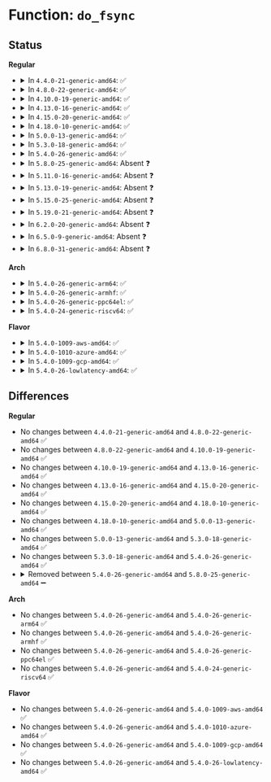 # Function: <code>do_fsync</code>

## Status
<b>Regular</b>
<ul>
<li>
<details>
<summary>In <code>4.4.0-21-generic-amd64</code>: ✅</summary>

```c
int do_fsync(unsigned int fd, int datasync)
```

```json
{
  "name": "do_fsync",
  "collision_type": "Unique Static",
  "inline_type": "No",
  "funcs": [
    {
      "addr": 18446744071581206112,
      "name": "do_fsync",
      "external": false,
      "loc": "fs/sync.c:213",
      "file": "fs/sync.c",
      "inline": "seen, unknown",
      "caller_inline": [],
      "caller_func": [
        "fs/sync.c:SyS_fsync",
        "fs/sync.c:SyS_fdatasync"
      ]
    }
  ],
  "symbols": [
    {
      "addr": 18446744071581206112,
      "name": "do_fsync",
      "section": ".text",
      "bind": "STB_LOCAL",
      "size": 98
    }
  ]
}
```
</details>
</li>
<li>
<details>
<summary>In <code>4.8.0-22-generic-amd64</code>: ✅</summary>

```c
int do_fsync(unsigned int fd, int datasync)
```

```json
{
  "name": "do_fsync",
  "collision_type": "Unique Static",
  "inline_type": "No",
  "funcs": [
    {
      "addr": 18446744071581370784,
      "name": "do_fsync",
      "external": false,
      "loc": "fs/sync.c:213",
      "file": "fs/sync.c",
      "inline": "seen, unknown",
      "caller_inline": [],
      "caller_func": [
        "fs/sync.c:SyS_fdatasync",
        "fs/sync.c:SyS_fsync"
      ]
    }
  ],
  "symbols": [
    {
      "addr": 18446744071581370784,
      "name": "do_fsync",
      "section": ".text",
      "bind": "STB_LOCAL",
      "size": 98
    }
  ]
}
```
</details>
</li>
<li>
<details>
<summary>In <code>4.10.0-19-generic-amd64</code>: ✅</summary>

```c
int do_fsync(unsigned int fd, int datasync)
```

```json
{
  "name": "do_fsync",
  "collision_type": "Unique Static",
  "inline_type": "No",
  "funcs": [
    {
      "addr": 18446744071581448640,
      "name": "do_fsync",
      "external": false,
      "loc": "fs/sync.c:214",
      "file": "fs/sync.c",
      "inline": "seen, unknown",
      "caller_inline": [],
      "caller_func": [
        "fs/sync.c:SyS_fdatasync",
        "fs/sync.c:SyS_fsync"
      ]
    }
  ],
  "symbols": [
    {
      "addr": 18446744071581448640,
      "name": "do_fsync",
      "section": ".text",
      "bind": "STB_LOCAL",
      "size": 98
    }
  ]
}
```
</details>
</li>
<li>
<details>
<summary>In <code>4.13.0-16-generic-amd64</code>: ✅</summary>

```c
int do_fsync(unsigned int fd, int datasync)
```

```json
{
  "name": "do_fsync",
  "collision_type": "Unique Static",
  "inline_type": "No",
  "funcs": [
    {
      "addr": 18446744071581502800,
      "name": "do_fsync",
      "external": false,
      "loc": "fs/sync.c:214",
      "file": "fs/sync.c",
      "inline": "seen, unknown",
      "caller_inline": [],
      "caller_func": [
        "fs/sync.c:SyS_fdatasync",
        "fs/sync.c:SyS_fsync"
      ]
    }
  ],
  "symbols": [
    {
      "addr": 18446744071581502800,
      "name": "do_fsync",
      "section": ".text",
      "bind": "STB_LOCAL",
      "size": 98
    }
  ]
}
```
</details>
</li>
<li>
<details>
<summary>In <code>4.15.0-20-generic-amd64</code>: ✅</summary>

```c
int do_fsync(unsigned int fd, int datasync)
```

```json
{
  "name": "do_fsync",
  "collision_type": "Unique Static",
  "inline_type": "No",
  "funcs": [
    {
      "addr": 18446744071581644944,
      "name": "do_fsync",
      "external": false,
      "loc": "fs/sync.c:215",
      "file": "fs/sync.c",
      "inline": "seen, unknown",
      "caller_inline": [],
      "caller_func": [
        "fs/sync.c:SyS_fdatasync",
        "fs/sync.c:SyS_fsync"
      ]
    }
  ],
  "symbols": [
    {
      "addr": 18446744071581644944,
      "name": "do_fsync",
      "section": ".text",
      "bind": "STB_LOCAL",
      "size": 98
    }
  ]
}
```
</details>
</li>
<li>
<details>
<summary>In <code>4.18.0-10-generic-amd64</code>: ✅</summary>

```c
int do_fsync(unsigned int fd, int datasync)
```

```json
{
  "name": "do_fsync",
  "collision_type": "Unique Static",
  "inline_type": "No",
  "funcs": [
    {
      "addr": 18446744071581803728,
      "name": "do_fsync",
      "external": false,
      "loc": "fs/sync.c:216",
      "file": "fs/sync.c",
      "inline": "seen, unknown",
      "caller_inline": [],
      "caller_func": [
        "fs/sync.c:__ia32_sys_fdatasync",
        "fs/sync.c:__x64_sys_fdatasync",
        "fs/sync.c:__ia32_sys_fsync",
        "fs/sync.c:__x64_sys_fsync"
      ]
    }
  ],
  "symbols": [
    {
      "addr": 18446744071581803728,
      "name": "do_fsync",
      "section": ".text",
      "bind": "STB_LOCAL",
      "size": 109
    }
  ]
}
```
</details>
</li>
<li>
<details>
<summary>In <code>5.0.0-13-generic-amd64</code>: ✅</summary>

```c
int do_fsync(unsigned int fd, int datasync)
```

```json
{
  "name": "do_fsync",
  "collision_type": "Unique Static",
  "inline_type": "No",
  "funcs": [
    {
      "addr": 18446744071581890736,
      "name": "do_fsync",
      "external": false,
      "loc": "fs/sync.c:216",
      "file": "fs/sync.c",
      "inline": "seen, unknown",
      "caller_inline": [],
      "caller_func": [
        "fs/sync.c:__ia32_sys_fdatasync",
        "fs/sync.c:__x64_sys_fdatasync",
        "fs/sync.c:__ia32_sys_fsync",
        "fs/sync.c:__x64_sys_fsync"
      ]
    }
  ],
  "symbols": [
    {
      "addr": 18446744071581890736,
      "name": "do_fsync",
      "section": ".text",
      "bind": "STB_LOCAL",
      "size": 109
    }
  ]
}
```
</details>
</li>
<li>
<details>
<summary>In <code>5.3.0-18-generic-amd64</code>: ✅</summary>

```c
int do_fsync(unsigned int fd, int datasync)
```

```json
{
  "name": "do_fsync",
  "collision_type": "Unique Static",
  "inline_type": "No",
  "funcs": [
    {
      "addr": 18446744071582015840,
      "name": "do_fsync",
      "external": false,
      "loc": "fs/sync.c:216",
      "file": "fs/sync.c",
      "inline": "seen, unknown",
      "caller_inline": [],
      "caller_func": [
        "fs/sync.c:__ia32_sys_fdatasync",
        "fs/sync.c:__x64_sys_fdatasync",
        "fs/sync.c:__ia32_sys_fsync",
        "fs/sync.c:__x64_sys_fsync"
      ]
    }
  ],
  "symbols": [
    {
      "addr": 18446744071582015840,
      "name": "do_fsync",
      "section": ".text",
      "bind": "STB_LOCAL",
      "size": 109
    }
  ]
}
```
</details>
</li>
<li>
<details>
<summary>In <code>5.4.0-26-generic-amd64</code>: ✅</summary>

```c
int do_fsync(unsigned int fd, int datasync)
```

```json
{
  "name": "do_fsync",
  "collision_type": "Unique Static",
  "inline_type": "No",
  "funcs": [
    {
      "addr": 18446744071582093792,
      "name": "do_fsync",
      "external": false,
      "loc": "fs/sync.c:216",
      "file": "fs/sync.c",
      "inline": "seen, unknown",
      "caller_inline": [],
      "caller_func": [
        "fs/sync.c:__ia32_sys_fdatasync",
        "fs/sync.c:__x64_sys_fdatasync",
        "fs/sync.c:__ia32_sys_fsync",
        "fs/sync.c:__x64_sys_fsync"
      ]
    }
  ],
  "symbols": [
    {
      "addr": 18446744071582093792,
      "name": "do_fsync",
      "section": ".text",
      "bind": "STB_LOCAL",
      "size": 109
    }
  ]
}
```
</details>
</li>
<li>
<details>
<summary>In <code>5.8.0-25-generic-amd64</code>: Absent ❓</summary>

```json
{
  "name": "do_fsync",
  "collision_type": "Unique Static",
  "inline_type": "Full",
  "funcs": [
    {
      "addr": 18446744071582330805,
      "name": "do_fsync",
      "external": false,
      "loc": "fs/sync.c:219",
      "file": "fs/sync.c",
      "inline": "not declared, inlined",
      "caller_inline": [
        "fs/sync.c:__ia32_sys_fdatasync",
        "fs/sync.c:__x64_sys_fdatasync",
        "fs/sync.c:__ia32_sys_fsync",
        "fs/sync.c:__x64_sys_fsync"
      ],
      "caller_func": []
    }
  ],
  "symbols": []
}
```
</details>
</li>
<li>
<details>
<summary>In <code>5.11.0-16-generic-amd64</code>: Absent ❓</summary>

```json
{
  "name": "do_fsync",
  "collision_type": "Unique Static",
  "inline_type": "Full",
  "funcs": [
    {
      "addr": 18446744071582382229,
      "name": "do_fsync",
      "external": false,
      "loc": "fs/sync.c:219",
      "file": "fs/sync.c",
      "inline": "not declared, inlined",
      "caller_inline": [
        "fs/sync.c:__ia32_sys_fdatasync",
        "fs/sync.c:__x64_sys_fdatasync",
        "fs/sync.c:__ia32_sys_fsync",
        "fs/sync.c:__x64_sys_fsync"
      ],
      "caller_func": []
    }
  ],
  "symbols": []
}
```
</details>
</li>
<li>
<details>
<summary>In <code>5.13.0-19-generic-amd64</code>: Absent ❓</summary>

```json
{
  "name": "do_fsync",
  "collision_type": "Unique Static",
  "inline_type": "Full",
  "funcs": [
    {
      "addr": 18446744071582409989,
      "name": "do_fsync",
      "external": false,
      "loc": "fs/sync.c:218",
      "file": "fs/sync.c",
      "inline": "not declared, inlined",
      "caller_inline": [
        "fs/sync.c:__ia32_sys_fdatasync",
        "fs/sync.c:__x64_sys_fdatasync",
        "fs/sync.c:__ia32_sys_fsync",
        "fs/sync.c:__x64_sys_fsync"
      ],
      "caller_func": []
    }
  ],
  "symbols": []
}
```
</details>
</li>
<li>
<details>
<summary>In <code>5.15.0-25-generic-amd64</code>: Absent ❓</summary>

```json
{
  "name": "do_fsync",
  "collision_type": "Unique Static",
  "inline_type": "Full",
  "funcs": [
    {
      "addr": 18446744071582731381,
      "name": "do_fsync",
      "external": false,
      "loc": "fs/sync.c:219",
      "file": "fs/sync.c",
      "inline": "not declared, inlined",
      "caller_inline": [
        "fs/sync.c:__ia32_sys_fdatasync",
        "fs/sync.c:__x64_sys_fdatasync",
        "fs/sync.c:__ia32_sys_fsync",
        "fs/sync.c:__x64_sys_fsync"
      ],
      "caller_func": []
    }
  ],
  "symbols": []
}
```
</details>
</li>
<li>
<details>
<summary>In <code>5.19.0-21-generic-amd64</code>: Absent ❓</summary>

```json
{
  "name": "do_fsync",
  "collision_type": "Unique Static",
  "inline_type": "Full",
  "funcs": [
    {
      "addr": 18446744071583277621,
      "name": "do_fsync",
      "external": false,
      "loc": "fs/sync.c:206",
      "file": "fs/sync.c",
      "inline": "not declared, inlined",
      "caller_inline": [
        "fs/sync.c:__ia32_sys_fdatasync",
        "fs/sync.c:__x64_sys_fdatasync",
        "fs/sync.c:__ia32_sys_fsync",
        "fs/sync.c:__x64_sys_fsync"
      ],
      "caller_func": []
    }
  ],
  "symbols": []
}
```
</details>
</li>
<li>
<details>
<summary>In <code>6.2.0-20-generic-amd64</code>: Absent ❓</summary>

```json
{
  "name": "do_fsync",
  "collision_type": "Unique Static",
  "inline_type": "Full",
  "funcs": [
    {
      "addr": 18446744071583860277,
      "name": "do_fsync",
      "external": false,
      "loc": "fs/sync.c:206",
      "file": "fs/sync.c",
      "inline": "not declared, inlined",
      "caller_inline": [
        "fs/sync.c:__ia32_sys_fdatasync",
        "fs/sync.c:__x64_sys_fdatasync",
        "fs/sync.c:__ia32_sys_fsync",
        "fs/sync.c:__x64_sys_fsync"
      ],
      "caller_func": []
    }
  ],
  "symbols": []
}
```
</details>
</li>
<li>
<details>
<summary>In <code>6.5.0-9-generic-amd64</code>: Absent ❓</summary>

```json
{
  "name": "do_fsync",
  "collision_type": "Unique Static",
  "inline_type": "Full",
  "funcs": [
    {
      "addr": 18446744071584082021,
      "name": "do_fsync",
      "external": false,
      "loc": "fs/sync.c:206",
      "file": "fs/sync.c",
      "inline": "not declared, inlined",
      "caller_inline": [
        "fs/sync.c:__ia32_sys_fdatasync",
        "fs/sync.c:__x64_sys_fdatasync",
        "fs/sync.c:__ia32_sys_fsync",
        "fs/sync.c:__x64_sys_fsync"
      ],
      "caller_func": []
    }
  ],
  "symbols": []
}
```
</details>
</li>
<li>
<details>
<summary>In <code>6.8.0-31-generic-amd64</code>: Absent ❓</summary>

```json
{
  "name": "do_fsync",
  "collision_type": "Unique Static",
  "inline_type": "Full",
  "funcs": [
    {
      "addr": 18446744071584298085,
      "name": "do_fsync",
      "external": false,
      "loc": "fs/sync.c:206",
      "file": "fs/sync.c",
      "inline": "not declared, inlined",
      "caller_inline": [
        "fs/sync.c:__ia32_sys_fdatasync",
        "fs/sync.c:__x64_sys_fdatasync",
        "fs/sync.c:__ia32_sys_fsync",
        "fs/sync.c:__x64_sys_fsync"
      ],
      "caller_func": []
    }
  ],
  "symbols": []
}
```
</details>
</li>
</ul>
<b>Arch</b>
<ul>
<li>
<details>
<summary>In <code>5.4.0-26-generic-arm64</code>: ✅</summary>

```c
int do_fsync(unsigned int fd, int datasync)
```

```json
{
  "name": "do_fsync",
  "collision_type": "Unique Static",
  "inline_type": "No",
  "funcs": [
    {
      "addr": 18446603336493629920,
      "name": "do_fsync",
      "external": false,
      "loc": "fs/sync.c:216",
      "file": "fs/sync.c",
      "inline": "seen, unknown",
      "caller_inline": [],
      "caller_func": [
        "fs/sync.c:__arm64_sys_fdatasync",
        "fs/sync.c:__arm64_sys_fsync"
      ]
    }
  ],
  "symbols": [
    {
      "addr": 18446603336493629920,
      "name": "do_fsync",
      "section": ".text",
      "bind": "STB_LOCAL",
      "size": 136
    }
  ]
}
```
</details>
</li>
<li>
<details>
<summary>In <code>5.4.0-26-generic-armhf</code>: ✅</summary>

```c
int do_fsync(unsigned int fd, int datasync)
```

```json
{
  "name": "do_fsync",
  "collision_type": "Unique Static",
  "inline_type": "No",
  "funcs": [
    {
      "addr": 3227170148,
      "name": "do_fsync",
      "external": false,
      "loc": "fs/sync.c:216",
      "file": "fs/sync.c",
      "inline": "seen, unknown",
      "caller_inline": [],
      "caller_func": [
        "fs/sync.c:__se_sys_fdatasync",
        "fs/sync.c:__se_sys_fsync"
      ]
    }
  ],
  "symbols": [
    {
      "addr": 3227170148,
      "name": "do_fsync",
      "section": ".text",
      "bind": "STB_LOCAL",
      "size": 128
    }
  ]
}
```
</details>
</li>
<li>
<details>
<summary>In <code>5.4.0-26-generic-ppc64el</code>: ✅</summary>

```c
int do_fsync(unsigned int fd, int datasync)
```

```json
{
  "name": "do_fsync",
  "collision_type": "Unique Static",
  "inline_type": "No",
  "funcs": [
    {
      "addr": 13835058055287220240,
      "name": "do_fsync",
      "external": false,
      "loc": "fs/sync.c:216",
      "file": "fs/sync.c",
      "inline": "seen, unknown",
      "caller_inline": [],
      "caller_func": [
        "fs/sync.c:__se_sys_fdatasync",
        "fs/sync.c:__se_sys_fsync"
      ]
    }
  ],
  "symbols": [
    {
      "addr": 13835058055287220240,
      "name": "do_fsync",
      "section": ".text",
      "bind": "STB_LOCAL",
      "size": 200
    }
  ]
}
```
</details>
</li>
<li>
<details>
<summary>In <code>5.4.0-24-generic-riscv64</code>: ✅</summary>

```c
int do_fsync(unsigned int fd, int datasync)
```

```json
{
  "name": "do_fsync",
  "collision_type": "Unique Static",
  "inline_type": "No",
  "funcs": [
    {
      "addr": 18446743936273269970,
      "name": "do_fsync",
      "external": false,
      "loc": "fs/sync.c:216",
      "file": "fs/sync.c",
      "inline": "seen, unknown",
      "caller_inline": [],
      "caller_func": [
        "fs/sync.c:__se_sys_fdatasync",
        "fs/sync.c:__se_sys_fsync"
      ]
    }
  ],
  "symbols": [
    {
      "addr": 18446743936273269970,
      "name": "do_fsync",
      "section": ".text",
      "bind": "STB_LOCAL",
      "size": 120
    }
  ]
}
```
</details>
</li>
</ul>
<b>Flavor</b>
<ul>
<li>
<details>
<summary>In <code>5.4.0-1009-aws-amd64</code>: ✅</summary>

```c
int do_fsync(unsigned int fd, int datasync)
```

```json
{
  "name": "do_fsync",
  "collision_type": "Unique Static",
  "inline_type": "No",
  "funcs": [
    {
      "addr": 18446744071582062528,
      "name": "do_fsync",
      "external": false,
      "loc": "fs/sync.c:216",
      "file": "fs/sync.c",
      "inline": "seen, unknown",
      "caller_inline": [],
      "caller_func": [
        "fs/sync.c:__ia32_sys_fdatasync",
        "fs/sync.c:__x64_sys_fdatasync",
        "fs/sync.c:__ia32_sys_fsync",
        "fs/sync.c:__x64_sys_fsync"
      ]
    }
  ],
  "symbols": [
    {
      "addr": 18446744071582062528,
      "name": "do_fsync",
      "section": ".text",
      "bind": "STB_LOCAL",
      "size": 109
    }
  ]
}
```
</details>
</li>
<li>
<details>
<summary>In <code>5.4.0-1010-azure-amd64</code>: ✅</summary>

```c
int do_fsync(unsigned int fd, int datasync)
```

```json
{
  "name": "do_fsync",
  "collision_type": "Unique Static",
  "inline_type": "No",
  "funcs": [
    {
      "addr": 18446744071582000080,
      "name": "do_fsync",
      "external": false,
      "loc": "fs/sync.c:216",
      "file": "fs/sync.c",
      "inline": "seen, unknown",
      "caller_inline": [],
      "caller_func": [
        "fs/sync.c:__ia32_sys_fdatasync",
        "fs/sync.c:__x64_sys_fdatasync",
        "fs/sync.c:__ia32_sys_fsync",
        "fs/sync.c:__x64_sys_fsync"
      ]
    }
  ],
  "symbols": [
    {
      "addr": 18446744071582000080,
      "name": "do_fsync",
      "section": ".text",
      "bind": "STB_LOCAL",
      "size": 109
    }
  ]
}
```
</details>
</li>
<li>
<details>
<summary>In <code>5.4.0-1009-gcp-amd64</code>: ✅</summary>

```c
int do_fsync(unsigned int fd, int datasync)
```

```json
{
  "name": "do_fsync",
  "collision_type": "Unique Static",
  "inline_type": "No",
  "funcs": [
    {
      "addr": 18446744071582053808,
      "name": "do_fsync",
      "external": false,
      "loc": "fs/sync.c:216",
      "file": "fs/sync.c",
      "inline": "seen, unknown",
      "caller_inline": [],
      "caller_func": [
        "fs/sync.c:__ia32_sys_fdatasync",
        "fs/sync.c:__x64_sys_fdatasync",
        "fs/sync.c:__ia32_sys_fsync",
        "fs/sync.c:__x64_sys_fsync"
      ]
    }
  ],
  "symbols": [
    {
      "addr": 18446744071582053808,
      "name": "do_fsync",
      "section": ".text",
      "bind": "STB_LOCAL",
      "size": 109
    }
  ]
}
```
</details>
</li>
<li>
<details>
<summary>In <code>5.4.0-26-lowlatency-amd64</code>: ✅</summary>

```c
int do_fsync(unsigned int fd, int datasync)
```

```json
{
  "name": "do_fsync",
  "collision_type": "Unique Static",
  "inline_type": "No",
  "funcs": [
    {
      "addr": 18446744071582125488,
      "name": "do_fsync",
      "external": false,
      "loc": "fs/sync.c:216",
      "file": "fs/sync.c",
      "inline": "seen, unknown",
      "caller_inline": [],
      "caller_func": [
        "fs/sync.c:__ia32_sys_fdatasync",
        "fs/sync.c:__x64_sys_fdatasync",
        "fs/sync.c:__ia32_sys_fsync",
        "fs/sync.c:__x64_sys_fsync"
      ]
    }
  ],
  "symbols": [
    {
      "addr": 18446744071582125488,
      "name": "do_fsync",
      "section": ".text",
      "bind": "STB_LOCAL",
      "size": 109
    }
  ]
}
```
</details>
</li>
</ul>

## Differences
<b>Regular</b>
<ul>
<li>
No changes between <code>4.4.0-21-generic-amd64</code> and <code>4.8.0-22-generic-amd64</code> ✅
</li>
<li>
No changes between <code>4.8.0-22-generic-amd64</code> and <code>4.10.0-19-generic-amd64</code> ✅
</li>
<li>
No changes between <code>4.10.0-19-generic-amd64</code> and <code>4.13.0-16-generic-amd64</code> ✅
</li>
<li>
No changes between <code>4.13.0-16-generic-amd64</code> and <code>4.15.0-20-generic-amd64</code> ✅
</li>
<li>
No changes between <code>4.15.0-20-generic-amd64</code> and <code>4.18.0-10-generic-amd64</code> ✅
</li>
<li>
No changes between <code>4.18.0-10-generic-amd64</code> and <code>5.0.0-13-generic-amd64</code> ✅
</li>
<li>
No changes between <code>5.0.0-13-generic-amd64</code> and <code>5.3.0-18-generic-amd64</code> ✅
</li>
<li>
No changes between <code>5.3.0-18-generic-amd64</code> and <code>5.4.0-26-generic-amd64</code> ✅
</li>
<li>
<details>
<summary>Removed between <code>5.4.0-26-generic-amd64</code> and <code>5.8.0-25-generic-amd64</code> ➖</summary>

```c
int do_fsync(unsigned int fd, int datasync)
```
</details>
</li>
</ul>
<b>Arch</b>
<ul>
<li>
No changes between <code>5.4.0-26-generic-amd64</code> and <code>5.4.0-26-generic-arm64</code> ✅
</li>
<li>
No changes between <code>5.4.0-26-generic-amd64</code> and <code>5.4.0-26-generic-armhf</code> ✅
</li>
<li>
No changes between <code>5.4.0-26-generic-amd64</code> and <code>5.4.0-26-generic-ppc64el</code> ✅
</li>
<li>
No changes between <code>5.4.0-26-generic-amd64</code> and <code>5.4.0-24-generic-riscv64</code> ✅
</li>
</ul>
<b>Flavor</b>
<ul>
<li>
No changes between <code>5.4.0-26-generic-amd64</code> and <code>5.4.0-1009-aws-amd64</code> ✅
</li>
<li>
No changes between <code>5.4.0-26-generic-amd64</code> and <code>5.4.0-1010-azure-amd64</code> ✅
</li>
<li>
No changes between <code>5.4.0-26-generic-amd64</code> and <code>5.4.0-1009-gcp-amd64</code> ✅
</li>
<li>
No changes between <code>5.4.0-26-generic-amd64</code> and <code>5.4.0-26-lowlatency-amd64</code> ✅
</li>
</ul>
